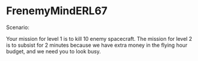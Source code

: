 # FrenemyMindERL67

Scenario: 

Your mission for level 1 is to kill 10 enemy spacecraft. 
The mission for level 2 is to subsist for 2 minutes because we have extra money in the flying hour budget, and we need you to look busy.

